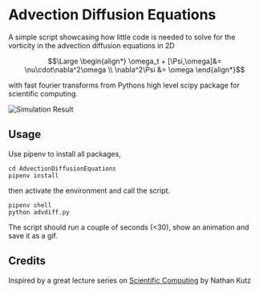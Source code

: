 # Advection Diffusion Equations
A simple script showcasing how little code is needed to solve for the vorticity in the advection diffusion equations in 2D

```math
\Large \begin{align*} \omega_t + [\Psi,\omega]&= \nu\cdot\nabla^2\omega \\ \nabla^2\Psi &= \omega \end{align*}
```

with fast fourier transforms from Pythons high level scipy package for scientific computing. 

![Simulation Result](https://github.com/maximilianrutz/AdvectionDiffusionEquations/blob/master/animation.gif)

## Usage
Use pipenv to install all packages,
```
cd AdvectionDiffusionEquations
pipenv install
```
then activate the environment and call the script.
```
pipenv shell
python advdiff.py
```
The script should run a couple of seconds (<30), show an animation and save it as a gif. 

## Credits
Inspired by a great lecture series on [Scientific Computing](https://www.youtube.com/playlist?list=PL2e45QSKfSj3jU4piHvVe-SIZU6CTAdve) by Nathan Kutz
